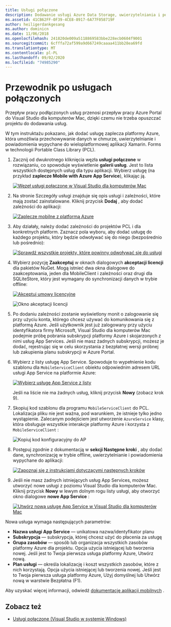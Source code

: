 ```yaml
---
title: Usługi połączone
description: Dodawanie usługi Azure Data Storage, uwierzytelniania i powiadomień wypychanych do aplikacji mobilnych z poziomu Visual Studio dla komputerów Mac
ms.assetid: 41CB62FF-0F39-4CE8-8917-6A77F058719F
author: heiligerdankgesang
ms.author: dominicn
ms.date: 11/06/2018
ms.openlocfilehash: 241820de009a5118869583bbe228ecb0604f9001
ms.sourcegitcommit: 6cfffa72af599a9d667249caaaa411bb28ea69fd
ms.translationtype: MT
ms.contentlocale: pl-PL
ms.lasthandoff: 09/02/2020
ms.locfileid: "74985290"
---
```

# <a name="connected-services-walkthrough"></a>Przewodnik po usługach połączonych

Przepływ pracy podłączonych usług przenosi przepływ pracy Azure Portal do Visual Studio dla komputerów Mac, dzięki czemu nie trzeba opuszczać projektu do dodawania usług.

W tym instruktażu pokazano, jak dodać usługę zaplecza platformy Azure, która umożliwia przechowywanie danych w chmurze, uwierzytelnianie i powiadomienia wypychane do wieloplatformowej aplikacji Xamarin. Forms w technologii Portable Class Library (PCL).

1. Zacznij od dwukrotnego kliknięcia węzła **usługi połączone** w rozwiązaniu, co spowoduje wyświetlenie **galerii usług**.
  Jest to lista wszystkich dostępnych usług dla typu aplikacji. Wybierz usługę (na przykład **zaplecze Mobile with Azure App Service**), klikając ją.

    [![Węzeł usługi połączone w Visual Studio dla komputerów Mac](media/connected-services-image001-sml.png "Węzeł usługi połączone w Visual Studio dla komputerów Mac")](media/connected-services-image001.png#lightbox)

2. Na stronie Szczegóły usługi znajduje się opis usługi i zależności, które mają zostać zainstalowane.
  Kliknij przycisk **Dodaj** , aby dodać zależności do aplikacji:

    [![Zaplecze mobilne z platformą Azure](media/connected-services-image002-sml.png "Zaplecze mobilne z platformą Azure")](media/connected-services-image002.png#lightbox)

3. Aby działały, należy dodać zależności do projektów PCL i dla konkretnych platform.
  Zaznacz pola wyboru, aby dodać usługę do każdego projektu, który będzie odwoływać się do niego (bezpośrednio lub pośrednio):

    [![Sprawdź wszystkie projekty, które powinny odwoływać się do usługi](media/connected-services-image003-sml.png "Sprawdź wszystkie projekty, które powinny odwoływać się do usługi")](media/connected-services-image003.png#lightbox)

4. Wybierz pozycję **Zaakceptuj** w oknach dialogowych **akceptacji licencji** dla pakietów NuGet.
  Mogą istnieć dwa okna dialogowe do zaakceptowania, jeden dla MobileClient i zależności oraz drugi dla SQLiteStore, który jest wymagany do synchronizacji danych w trybie offline:

    [![Akceptuj umowy licencyjne](media/connected-services-image004-sml.png "Akceptuj umowy licencyjne")](media/connected-services-image004.png#lightbox)

    ![Okno akceptacji licencji](media/connected-services-image005.png "Okno akceptacji licencji")

5. Po dodaniu zależności zostanie wyświetlony monit o zalogowanie się przy użyciu konta, którego chcesz używać do komunikowania się z platformą Azure.
  Jeśli użytkownik jest już zalogowany przy użyciu identyfikatora firmy Microsoft, Visual Studio dla komputerów Mac podejmie próbę pobrania subskrypcji platformy Azure i skojarzonych z nimi usług App Services. Jeśli nie masz żadnych subskrypcji, możesz je dodać, rejestrując się w celu skorzystania z bezpłatnej wersji próbnej lub zakupienia planu subskrypcji w Azure Portal.

6. Wybierz z listy usługę App Service. Spowoduje to wypełnienie kodu szablonu dla `MobileServiceClient` obiektu odpowiednim adresem URL usługi App Service na platformie Azure:

    [![Wybierz usługę App Service z listy](media/connected-services-image006-sml.png "Wybierz usługę App Service z listy")](media/connected-services-image006.png#lightbox)

    Jeśli na liście nie ma żadnych usług, kliknij przycisk **Nowy** (zobacz krok 9).

7. Skopiuj kod szablonu dla programu `MobileServiceClient` do PCL. Lokalizacja pliku nie jest ważna, pod warunkiem, że istnieje tylko jedno wystąpienie.
  Zalecanym podejściem jest utworzenie `AzureService` klasy, która obsługuje wszystkie interakcje platformy Azure i korzysta z `MobileServiceClient` :

    ![Kopiuj kod konfiguracyjny do AP](media/connected-services-image007.png "Kopiuj kod konfiguracji do aplikacji")

8. Postępuj zgodnie z dokumentacją w **sekcji Następne kroki** , aby dodać dane, synchronizację w trybie offline, uwierzytelnianie i powiadomienia wypychane do aplikacji:

    [![Zapoznaj się z instrukcjami dotyczącymi następnych kroków](media/connected-services-image008-sml.png "Zapoznaj się z instrukcjami dotyczącymi następnych kroków")](media/connected-services-image008.png#lightbox)

9. Jeśli nie masz żadnych istniejących usług App Services, możesz utworzyć nowe usługi z poziomu Visual Studio dla komputerów Mac.
  Kliknij przycisk **Nowy** w lewym dolnym rogu listy usługi, aby otworzyć okno dialogowe **nowe App Service** :

    [![Utwórz nową usługę App Service w Visual Studio dla komputerów Mac](media/connected-services-image009-sml.png "Utwórz nową usługę App Service w Visual Studio dla komputerów Mac")](media/connected-services-image009.png#lightbox)

Nowa usługa wymaga następujących parametrów:

- **Nazwa usługi App Service** — unikatowa nazwa/identyfikator planu
- **Subskrypcja** — subskrypcja, której chcesz użyć do płacenia za usługę
- **Grupa zasobów** — sposób lub organizacja wszystkich zasobów platformy Azure dla projektu. Opcja użycia istniejącej lub tworzenia nowej. Jeśli jest to Twoja pierwsza usługa platformy Azure, Utwórz nową.
- **Plan usługi** — określa lokalizację i koszt wszystkich zasobów, które z nich korzystają. Opcja użycia istniejącej lub tworzenia nowej. Jeśli jest to Twoja pierwsza usługa platformy Azure, Użyj domyślnej lub Utwórz nową w warstwie Bezpłatna (F1).

Aby uzyskać więcej informacji, odwiedź [dokumentację aplikacji mobilnych](/azure/app-service-mobile/) .

## <a name="see-also"></a>Zobacz też

- [Usługi połączone (Visual Studio w systemie Windows)](/visualstudio/azure/vs-azure-tools-connected-services-storage)